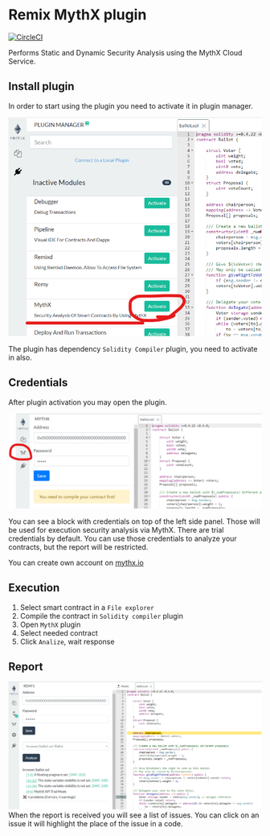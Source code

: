 # Remix MythX plugin

[![CircleCI](https://circleci.com/gh/aquiladev/remix-mythx-plugin/tree/master.svg?style=svg)](https://circleci.com/gh/aquiladev/remix-mythx-plugin/tree/master)

Performs Static and Dynamic Security Analysis using the MythX Cloud Service.

## Install plugin
In order to start using the plugin you need to activate it in plugin manager.

![Plugin activation](assets/plugin_activation.png?raw=true "Plugin activation")

The plugin has dependency `Solidity Compiler` plugin, you need to activate in also.

## Credentials
After plugin activation you may open the plugin.

![Plugin usage](assets/plugin_usage.png?raw=true "Plugin usage")

You can see a block with credentials on top of the left side panel. Those will be used for execution security analysis via MythX.
There are trial credentials by default. You can use those credentials to analyze your contracts, but the report will be restricted.

You can create own account on [mythx.io](https://mythx.io/)

## Execution
1. Select smart contract in a `File explorer`
2. Compile the contract in `Solidity compiler` plugin
3. Open `MythX` plugin
4. Select needed contract
5. Click `Analize`, wait response

## Report

![Plugin report](assets/plugin_report.png?raw=true "Plugin report")
When the report is received you will see a list of issues. You can click on an issue it will highlight the place of the issue in a code.